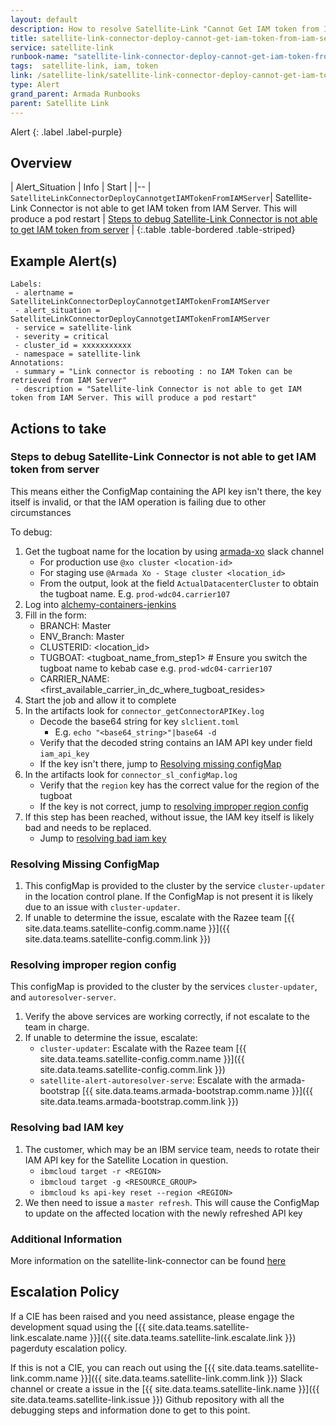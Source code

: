 ```yaml
---
layout: default
description: How to resolve Satellite-Link "Cannot Get IAM token from IAM server"
title: satellite-link-connector-deploy-cannot-get-iam-token-from-iam-server - How to resolve 
service: satellite-link
runbook-name: "satellite-link-connector-deploy-cannot-get-iam-token-from-iam-server"
tags:  satellite-link, iam, token
link: /satellite-link/satellite-link-connector-deploy-cannot-get-iam-token-from-iam-server
type: Alert
grand_parent: Armada Runbooks
parent: Satellite Link
---
```


Alert
{: .label .label-purple}

## Overview

| Alert_Situation | Info | Start |
|--
| `SatelliteLinkConnectorDeployCannotgetIAMTokenFromIAMServer`| Satellite-Link Connector is not able to get IAM token from IAM Server. This will produce a pod restart
 | [Steps to debug Satellite-Link Connector is not able to get IAM token from server](#steps-to-debug-satellite-link-connector-is-not-able-to-get-iam-token-from-server) |
{:.table .table-bordered .table-striped}


## Example Alert(s)

~~~~
Labels:
 - alertname = SatelliteLinkConnectorDeployCannotgetIAMTokenFromIAMServer
 - alert_situation = SatelliteLinkConnectorDeployCannotgetIAMTokenFromIAMServer
 - service = satellite-link
 - severity = critical
 - cluster_id = xxxxxxxxxxx
 - namespace = satellite-link
Annotations:
 - summary = "Link connector is rebooting : no IAM Token can be retrieved from IAM Server"
 - description = "Satellite-link Connector is not able to get IAM token from IAM Server. This will produce a pod restart"
~~~~

## Actions to take

### Steps to debug Satellite-Link Connector is not able to get IAM token from server

This means either the ConfigMap containing the API key isn't there, the key itself is invalid, or that the IAM operation is failing due to other circumstances

To debug:

1. Get the tugboat name for the location by using [armada-xo](https://ibm-argonauts.slack.com/archives/G53AJ95TP) slack channel
    * For production use `@xo cluster <location-id>`
    * For staging use `@Armada Xo - Stage cluster <location_id>`
    * From the output, look at the field `ActualDatacenterCluster` to obtain the tugboat name. E.g. `prod-wdc04.carrier107`
1. Log into [alchemy-containers-jenkins](https://alchemy-containers-jenkins.swg-devops.com/job/Containers-Runtime/job/armada-cruiser-automated-recovery/job/armada-ha-master-get-info/build?delay=0sec)
1. Fill in the form:
    * BRANCH: Master
    * ENV_Branch: Master
    * CLUSTERID: <location_id>
    * TUGBOAT: <tugboat_name_from_step1> # Ensure you switch the tugboat name to kebab case e.g. `prod-wdc04-carrier107`
    * CARRIER_NAME: <first_available_carrier_in_dc_where_tugboat_resides>
1. Start the job and allow it to complete
1. In the artifacts look for `connector_getConnectorAPIKey.log`
    * Decode the base64 string for key `slclient.toml`
        * E.g. `echo "<base64_string>"|base64 -d`
    * Verify that the decoded string contains an IAM API key under field `iam_api_key`
    * If the key isn't there, jump to [Resolving missing configMap](#resolving-missing-configmap)
1. In the artifacts look for `connector_sl_configMap.log`
    * Verify that the `region` key has the correct value for the region of the tugboat
    * If the key is not correct, jump to [resolving improper region config](#resolving-improper-region-config)
1. If this step has been reached, without issue, the IAM key itself is likely bad and needs to be replaced.
    * Jump to [resolving bad iam key](#resolving-bad-iam-key)

### Resolving Missing ConfigMap
1. This configMap is provided to the cluster by the service `cluster-updater` in the location control plane. If the ConfigMap is not present it is likely due to an issue with `cluster-updater`.
1. If unable to determine the issue, escalate with the Razee team [{{ site.data.teams.satellite-config.comm.name }}]({{ site.data.teams.satellite-config.comm.link }})

### Resolving improper region config
This configMap is provided to the cluster by the services `cluster-updater`, and `autoresolver-server`.
1. Verify the above services are working correctly, if not escalate to the team in charge.
2. If unable to determine the issue, escalate: 
    * `cluster-updater`: Escalate with the Razee team [{{ site.data.teams.satellite-config.comm.name }}]({{ site.data.teams.satellite-config.comm.link }})
    * `satellite-alert-autoresolver-serve`: Escalate with the armada-bootstrap [{{ site.data.teams.armada-bootstrap.comm.name }}]({{ site.data.teams.armada-bootstrap.comm.link }})

### Resolving bad IAM key
1. The customer, which may be an IBM service team, needs to rotate their IAM API key for the Satellite Location in question.
    * `ibmcloud target -r <REGION>`
    * `ibmcloud target -g <RESOURCE_GROUP>`
    * `ibmcloud ks api-key reset --region <REGION>`
2. We then need to issue a `master refresh`. This will cause the ConfigMap to update on the affected location with the newly refreshed API key

### Additional Information

More information on the satellite-link-connector can be found [here](https://github.ibm.com/IBM-Cloud-Platform-Networking/satellite-link-connector)

## Escalation Policy
If a CIE has been raised and you need assistance, please engage the development squad using the [{{ site.data.teams.satellite-link.escalate.name }}]({{ site.data.teams.satellite-link.escalate.link }}) pagerduty escalation policy.

If this is not a CIE, you can reach out using the [{{ site.data.teams.satellite-link.comm.name }}]({{ site.data.teams.satellite-link.comm.link }}) Slack channel or create a issue in the [{{ site.data.teams.satellite-link.name }}]({{ site.data.teams.satellite-link.issue }}) Github repository with all the debugging steps and information done to get to this point.
